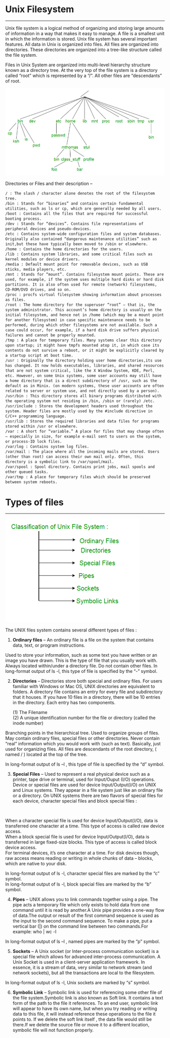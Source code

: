 # Unix Filesystem

---

Unix file system is a logical method of organizing and storing large amounts of information in a way that makes it easy to manage. A file is a smallest unit in which the information is stored. Unix file system has several important features. All data in Unix is organized into files. All files are organized into directories. These directories are organized into a tree-like structure called the file system.

Files in Unix System are organized into multi-level hierarchy structure known as a directory tree. At the very top of the file system is a directory called “root” which is represented by a “/”. All other files are “descendants” of root.

![filesystem_hierarchy](images/fileystem_hierarchy.png)

Directories or Files and their description –

```
/ : The slash / character alone denotes the root of the filesystem tree.
/bin : Stands for “binaries” and contains certain fundamental utilities, such as ls or cp, which are generally needed by all users.
/boot : Contains all the files that are required for successful booting process.
/dev : Stands for “devices”. Contains file representations of peripheral devices and pseudo-devices.
/etc : Contains system-wide configuration files and system databases. Originally also contained “dangerous maintenance utilities” such as init,but these have typically been moved to /sbin or elsewhere.
/home : Contains the home directories for the users.
/lib : Contains system libraries, and some critical files such as kernel modules or device drivers.
/media : Default mount point for removable devices, such as USB sticks, media players, etc.
/mnt : Stands for “mount”. Contains filesystem mount points. These are used, for example, if the system uses multiple hard disks or hard disk partitions. It is also often used for remote (network) filesystems, CD-ROM/DVD drives, and so on.
/proc : procfs virtual filesystem showing information about processes as files.
/root : The home directory for the superuser “root” – that is, the system administrator. This account’s home directory is usually on the initial filesystem, and hence not in /home (which may be a mount point for another filesystem) in case specific maintenance needs to be performed, during which other filesystems are not available. Such a case could occur, for example, if a hard disk drive suffers physical failures and cannot be properly mounted.
/tmp : A place for temporary files. Many systems clear this directory upon startup; it might have tmpfs mounted atop it, in which case its contents do not survive a reboot, or it might be explicitly cleared by a startup script at boot time.
/usr : Originally the directory holding user home directories,its use has changed. It now holds executables, libraries, and shared resources that are not system critical, like the X Window System, KDE, Perl, etc. However, on some Unix systems, some user accounts may still have a home directory that is a direct subdirectory of /usr, such as the default as in Minix. (on modern systems, these user accounts are often related to server or system use, and not directly used by a person).
/usr/bin : This directory stores all binary programs distributed with the operating system not residing in /bin, /sbin or (rarely) /etc.
/usr/include : Stores the development headers used throughout the system. Header files are mostly used by the #include directive in C/C++ programming language.
/usr/lib : Stores the required libraries and data files for programs stored within /usr or elsewhere.
/var : A short for “variable.” A place for files that may change often – especially in size, for example e-mail sent to users on the system, or process-ID lock files.
/var/log : Contains system log files.
/var/mail : The place where all the incoming mails are stored. Users (other than root) can access their own mail only. Often, this directory is a symbolic link to /var/spool/mail.
/var/spool : Spool directory. Contains print jobs, mail spools and other queued tasks.
/var/tmp : A place for temporary files which should be preserved between system reboots.
```

# Types of files

---

![file_types](images/file_types.png)


The UNIX files system contains several different types of files :

1. <b>Ordinary files</b> – An ordinary file is a file on the system that contains data, text, or program instructions.

Used to store your information, such as some text you have written or an image you have drawn. This is the type of file that you usually work with. <br />
Always located within/under a directory file.
Do not contain other files.
In long-format output of ls -l, this type of file is specified by the “-” symbol.


2. <b>Directories</b> – Directories store both special and ordinary files. For users familiar with Windows or Mac OS, UNIX directories are equivalent to folders. A directory file contains an entry for every file and subdirectory that it houses. If you have 10 files in a directory, there will be 10 entries in the directory. Each entry has two components. <br />

    (1) The Filename <br />
    (2) A unique identification number for the file or directory (called the inode number) <br />

Branching points in the hierarchical tree.
Used to organize groups of files.
May contain ordinary files, special files or other directories.
Never contain “real” information which you would work with (such as text). Basically, just used for organizing files.
All files are descendants of the root directory, ( named / ) located at the top of the tree. <br />

In long-format output of ls –l , this type of file is specified by the “d” symbol.

3. <b>Special Files</b> – Used to represent a real physical device such as a printer, tape drive or terminal, used for Input/Ouput (I/O) operations. Device or special files are used for device Input/Output(I/O) on UNIX and Linux systems. They appear in a file system just like an ordinary file or a directory.
On UNIX systems there are two flavors of special files for each device, character special files and block special files :
<br />

When a character special file is used for device Input/Output(I/O), data is transferred one character at a time. This type of access is called raw device access.
<br />
When a block special file is used for device Input/Output(I/O), data is transferred in large fixed-size blocks. This type of access is called block device access.
<br />
For terminal devices, it’s one character at a time. For disk devices though, raw access means reading or writing in whole chunks of data – blocks, which are native to your disk. <br />

In long-format output of ls -l, character special files are marked by the “c” symbol.<br />
In long-format output of ls -l, block special files are marked by the “b” symbol.<br />


4. <b>Pipes</b> – UNIX allows you to link commands together using a pipe. The pipe acts a temporary file which only exists to hold data from one command until it is read by another.A Unix pipe provides a one-way flow of data.The output or result of the first command sequence is used as the input to the second command sequence. To make a pipe, put a vertical bar (|) on the command line between two commands.For example: who | wc -l

In long-format output of ls –l , named pipes are marked by the “p” symbol.


5. <b>Sockets</b> – A Unix socket (or Inter-process communication socket) is a special file which allows for advanced inter-process communication. A Unix Socket is used in a client-server application framework. In essence, it is a stream of data, very similar to network stream (and network sockets), but all the transactions are local to the filesystem.

In long-format output of ls -l, Unix sockets are marked by “s” symbol.

6. <b>Symbolic Link</b> – Symbolic link is used for referencing some other file of the file system.Symbolic link is also known as Soft link. It contains a text form of the path to the file it references. To an end user, symbolic link will appear to have its own name, but when you try reading or writing data to this file, it will instead reference these operations to the file it points to. If we delete the soft link itself , the data file would still be there.If we delete the source file or move it to a different location, symbolic file will not function properly.

